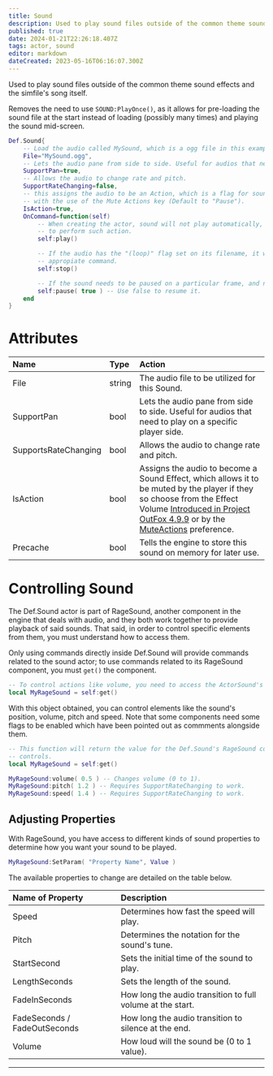 ```yaml
---
title: Sound
description: Used to play sound files outside of the common theme sound effects and the simfile's song itself.
published: true
date: 2024-01-21T22:26:18.407Z
tags: actor, sound
editor: markdown
dateCreated: 2023-05-16T06:16:07.300Z
---
```


Used to play sound files outside of the common theme sound effects and the simfile's song itself.

Removes the need to use `SOUND:PlayOnce()`, as it allows for pre-loading the sound file at the start instead of loading (possibly many times) and playing the sound mid-screen.

```lua
Def.Sound{
	-- Load the audio called MySound, which is a ogg file in this example.
	File="MySound.ogg",
	-- Lets the audio pane from side to side. Useful for audios that need to play on a specific player side.
	SupportPan=true,
	-- Allows the audio to change rate and pitch.
	SupportRateChanging=false,
	-- this assigns the audio to be an Action, which is a flag for sounds that allows it to be muted by the player,
	-- with the use of the Mute Actions key (Default to "Pause").
	IsAction=true,
	OnCommand=function(self)
		-- When creating the actor, sound will not play automatically, so you need to use the play command
		-- to perform such action.
		self:play()

		-- If the audio has the "(loop)" flag set on its filename, it will loop infinetly. So to top it, use the
		-- appropiate command.
		self:stop()

		-- If the sound needs to be paused on a particular frame, and not to reset, use the pause command.
		self:pause( true ) -- Use false to resume it.
	end
}
```

# Attributes

| Name | Type | Action |
| :--- | :--- | :----- |
File | string | The audio file to be utilized for this Sound.
SupportPan | bool | Lets the audio pane from side to side. Useful for audios that need to play on a specific player side.
SupportsRateChanging | bool | Allows the audio to change rate and pitch.
IsAction |  bool | Assigns the audio to become a Sound Effect, which allows it to be muted by the player if they so choose from the Effect Volume [Introduced in Project OutFox 4.9.9](/en/releases/A499) or by the [MuteActions](/en/user-guide/config/preferences#muteactions) preference.
Precache | bool | Tells the engine to store this sound on memory for later use.

# Controlling Sound

The Def.Sound actor is part of RageSound, another component in the engine that deals with audio, and they both work together to provide playback of said sounds. That said, in order to control specific elements from them, you must understand how to access them.

Only using commands directly inside Def.Sound will provide commands related to the sound actor; to use commands related to its RageSound component, you must `get()` the component.

```lua
-- To control actions like volume, you need to access the ActorSound's RageSound, by using the get function.
local MyRageSound = self:get()
```

With this object obtained, you can control elements like the sound's position, volume, pitch and speed.
Note that some components need some flags to be enabled which have been pointed out as commments alongside them.
```lua
-- This function will return the value for the Def.Sound's RageSound component, which allows for expanded
-- controls.
local MyRageSound = self:get()

MyRageSound:volume( 0.5 ) -- Changes volume (0 to 1).
MyRageSound:pitch( 1.2 ) -- Requires SupportRateChanging to work.
MyRageSound:speed( 1.4 ) -- Requires SupportRateChanging to work.
```

## Adjusting Properties

With RageSound, you have access to different kinds of sound properties to determine how you want your sound to be played.

```lua
MyRageSound:SetParam( "Property Name", Value )
```

The available properties to change are detailed on the table below.

| Name of Property | Description |
| :--------------- | :---------- | 
Speed | Determines how fast the speed will play.
Pitch | Determines the notation for the sound's tune.
StartSecond | Sets the initial time of the sound to play.
LengthSeconds | Sets the length of the sound.
FadeInSeconds | How long the audio transition to full volume at the start.
FadeSeconds / FadeOutSeconds | How long the audio transition to silence at the end.
Volume | How loud will the sound be (0 to 1 value).

--- 

<!--Pan | (Requires the SupportRateChanging flag), sets the direction of the audio to go through, like the left or right channel.-->